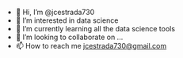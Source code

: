 - 👋 Hi, I’m @jcestrada730
- 👀 I’m interested in data science
- 🌱 I’m currently learning all the data science tools 
- 💞️ I’m looking to collaborate on ...
- 📫 How to reach me jcestrada730@gmail.com

<!---
jcestrada730/jcestrada730 is a ✨ special ✨ repository because its `README.md` (this file) appears on your GitHub profile.
You can click the Preview link to take a look at your changes.
--->
